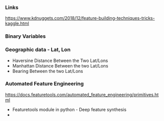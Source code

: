 ### Links
https://www.kdnuggets.com/2018/12/feature-building-techniques-tricks-kaggle.html

### Binary Variables


### Geographic data - Lat, Lon
* Haversine Distance Between the Two Lat/Lons
* Manhattan Distance Between the two Lat/Lons
* Bearing Between the two Lat/Lons

    
### Automated Feature Engineering
https://docs.featuretools.com/automated_feature_engineering/primitives.html

* Featuretools module in python - Deep feature synthesis
* 

    
    
    
    





